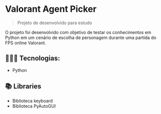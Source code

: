 # Valorant Agent Picker
> Projeto de desenvolvido para estudo 

O projeto foi desenvolvido com objetivo de testar os conhecimentos em Python em um cenário de escolha de personagem durante uma partida do FPS online Valorant.

## 👨🏿‍💻 Tecnologias:
- Python

## 📚 Libraries
- Biblioteca keyboard
- Biblioteca PyAutoGUI